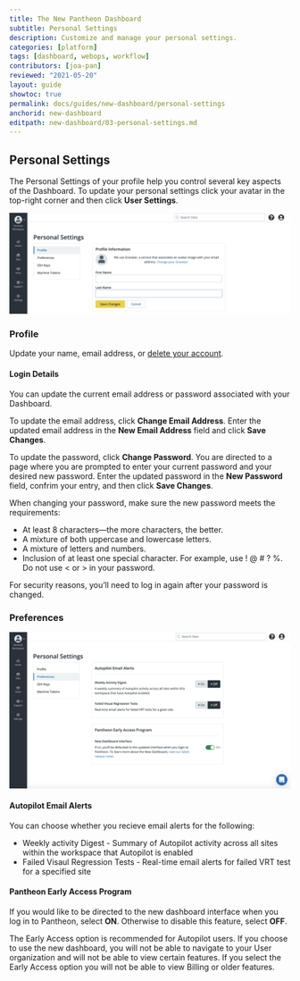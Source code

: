 ```yaml
---
title: The New Pantheon Dashboard
subtitle: Personal Settings
description: Customize and manage your personal settings.
categories: [platform]
tags: [dashboard, webops, workflow]
contributors: [joa-pan]
reviewed: "2021-05-20"
layout: guide
showtoc: true
permalink: docs/guides/new-dashboard/personal-settings
anchorid: new-dashboard
editpath: new-dashboard/03-personal-settings.md
---
```



## Personal Settings

The Personal Settings of your profile help you control several key aspects of the Dashboard. To update your personal settings click your avatar in the top-right corner and then click **User Settings**.

![A screenshot of a the Personal Settings page](../../../images/dashboard/new-dashboard/personal-settings-profile.png)

### Profile

Update your name, email address, or [delete your account](/delete-account).  

#### Login Details
You can update the current email address or password associated with your Dashboard. 

To update the email address, click **Change Email Address**. Enter the updated email address in the **New Email Address** field and click **Save Changes**.

To update the password, click **Change Password**. You are directed to a page where you are prompted to enter your current password and your desired new password. Enter the updated password in the **New Password** field, confrim your entry, and then click **Save Changes**.

When changing your password, make sure the new password meets the requirements:

* At least 8 characters—the more characters, the better.
* A mixture of both uppercase and lowercase letters.
* A mixture of letters and numbers.
* Inclusion of at least one special character. For example, use ! @ # ? %. Do not use < or > in your password.

For security reasons, you’ll need to log in again after your password is changed.

### Preferences

![A screenshot of a the Personal Settings Preferences page](../../../images/dashboard/new-dashboard/personal-settings-preferences.png)

#### Autopilot Email Alerts
You can choose whether you recieve email alerts for the following:
* Weekly activity Digest - Summary of Autopilot activity across all sites within the workspace that Autopilot is enabled
* Failed Visaul Regression Tests - Real-time email alerts for failed VRT test for a specified site  

#### Pantheon Early Access Program

If you would like to be directed to the new dashboard interface when you log in to Pantheon, select **ON**. Otherwise to disable this feature, select **OFF**. 

The Early Access option is recommended for Autopilot users. If you choose to use the new dashboard, you will not be able to navigate to your User organization and will not be able to view certain features. If you select the Early Access option you will not be able to view Billing or older features.




